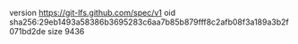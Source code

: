 version https://git-lfs.github.com/spec/v1
oid sha256:29eb1493a58386b3695283c6aa7b85b879fff8c2afb08f3a189a3b2f071bd2de
size 9436

